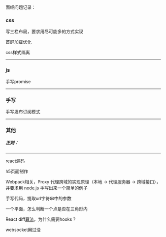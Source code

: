 面经问题记录：

### css

写三栏布局，要求用尽可能多的方式实现

首屏加载优化

css样式隔离

---

### js

手写promise

---

### 手写

手写发布订阅模式

----

### 其他

##### 正则：

---

react源码

h5页面制作

Webpack相关，Proxy 代理跨域的实现原理（本地 -> 代理服务器 -> 跨域接口），并要求用 node.js 手写出来一个简单的例子

手写代码，提取url字符串中的参数

一个平面，怎么判断一个点是否在三角形内

React diff[算法](https://www.nowcoder.com/jump/super-jump/word?word=算法)，为什么需要hooks？

websocket用过没